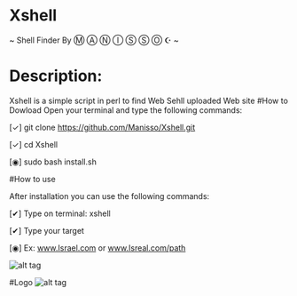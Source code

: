 # Xshell
~ Shell Finder By Ⓜ Ⓐ Ⓝ Ⓘ Ⓢ Ⓢ Ⓞ  ☪ ~
# Description:
Xshell is a simple script in perl to find Web Sehll uploaded Web site
#How to Dowload
Open your terminal and type the following commands:

[✓] git clone https://github.com/Manisso/Xshell.git

[✓] cd Xshell

[◉] sudo bash install.sh

#How to use

After installation you can use the following commands:

[✔] Type on terminal: xshell

[✔] Type your target

[◉] Ex: www.Israel.com or www.Isreal.com/path


![alt tag](http://img15.hostingpics.net/pics/563715Screenshot291610160816062016CET042104.png)

#Logo
![alt tag](http://i.makeagif.com/media/6-29-2016/HFkJS8.gif)
